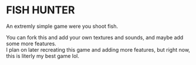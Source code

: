 # FISH HUNTER
An extremly simple game were you shoot fish.

You can fork this and add your own textures and sounds, and maybe add some more features.<br>
I plan on later recreating this game and adding more features, but right now, this is literly my best game lol.
